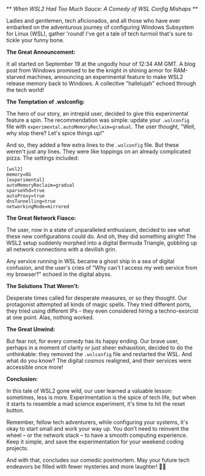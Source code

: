 ** *When WSL2 Had Too Much Sauce: A Comedy of WSL Config Mishaps* **

Ladies and gentlemen, tech aficionados, and all those who have ever embarked on the adventurous journey of configuring Windows Subsystem for Linux (WSL), gather 'round! I've got a tale of tech turmoil that's sure to tickle your funny bone.

**The Great Announcement:**

It all started on September 19 at the ungodly hour of 12:34 AM GMT. A blog post from Windows promised to be the knight in shining armor for RAM-starved machines, announcing an experimental feature to make WSL2 release memory back to Windows. A collective "hallelujah" echoed through the tech world!

**The Temptation of .wslconfig:**

The hero of our story, an intrepid user, decided to give this experimental feature a spin. The recommendation was simple: update your `.wslconfig` file with `experimental.autoMemoryReclaim=gradual`. The user thought, "Well, why stop there? Let's spice things up!"

And so, they added a few extra lines to the `.wslconfig` file. But these weren't just any lines. They were like toppings on an already complicated pizza. The settings included:

```
[wsl2]
memory=8G
[experimental]
autoMemoryReclaim=gradual
sparseVhd=true
autoProxy=true
dnsTunnelling=true
networkingMode=mirrored
```

**The Great Network Fiasco:**

The user, now in a state of unparalleled enthusiasm, decided to see what these new configurations could do. And oh, they did something alright! The WSL2 setup suddenly morphed into a digital Bermuda Triangle, gobbling up all network connections with a devilish grin.

Any service running in WSL became a ghost ship in a sea of digital confusion, and the user's cries of "Why can't I access my web service from my browser?" echoed in the digital abyss.

**The Solutions That Weren't:**

Desperate times called for desperate measures, or so they thought. Our protagonist attempted all kinds of magic spells. They tried different ports, they tried using different IPs - they even considered hiring a techno-exorcist at one point. Alas, nothing worked.

**The Great Unwind:**

But fear not, for every comedy has its happy ending. Our brave user, perhaps in a moment of clarity or just sheer exhaustion, decided to do the unthinkable: they removed the `.wslconfig` file and restarted the WSL. And what do you know? The digital cosmos realigned, and their services were accessible once more!

**Conclusion:**

In this tale of WSL2 gone wild, our user learned a valuable lesson: sometimes, less is more. Experimentation is the spice of tech life, but when it starts to resemble a mad science experiment, it's time to hit the reset button.

Remember, fellow tech adventurers, while configuring your systems, it's okay to start small and work your way up. You don't need to reinvent the wheel – or the network stack – to have a smooth computing experience. Keep it simple, and save the experimentation for your weekend coding projects.

And with that, concludes our comedic postmortem. May your future tech endeavors be filled with fewer mysteries and more laughter! 🤖😂
